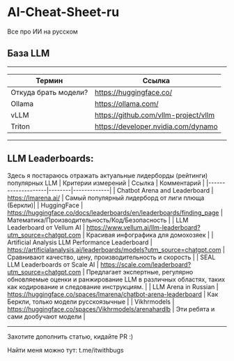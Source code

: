 # AI-Cheat-Sheet-ru  
Все про ИИ на русском  

## База LLM
---
| Термин | Ссылка |
|--------|--------|
| Откуда брать модели? | https://huggingface.co/ |
| Ollama | https://ollama.com/ |
| vLLM | https://github.com/vllm-project/vllm |
| Triton | https://developer.nvidia.com/dynamo |
---
## LLM Leaderboards:

Здесь я постараюсь отражать актуальные лидерборды (рейтинги) популярных LLM
| Критерии измерений | Ссылка | Комментарий |
|--------------------|--------|-------------|
| Chatbot Arena and Leaderboard | https://lmarena.ai/ | Самый популярный лидерборд от лиги плюща (Беркли)|
| HuggingFace | https://huggingface.co/docs/leaderboards/en/leaderboards/finding_page | Математика/Производительность/Код/Безопасность |
| LLM Leaderboard от Vellum AI | https://www.vellum.ai/llm-leaderboard?utm_source=chatgpt.com | Красивая инфографика для домохозяек |
| Artificial Analysis LLM Performance Leaderboard | https://artificialanalysis.ai/leaderboards/models?utm_source=chatgpt.com | Сравнивают качество, цену, производительность и скорость |
| SEAL LLM Leaderboards от Scale AI | https://scale.com/leaderboard?utm_source=chatgpt.com | Предлагает экспертные, регулярно обновляемые оценки и ранжирование LLM в различных областях, таких как кодирование и следование инструкциям. |
| LLM Arena in Russian | https://huggingface.co/spaces/lmarena/chatbot-arena-leaderboard | Как Беркли, только модели русскоязычные |
| Vikhrmodels | https://huggingface.co/spaces/Vikhrmodels/arenahardlb | Эти ребята и сами дообучают модели |

---

Захотите дополнить статью, кидайте PR :)

Найти меня можно тут: t.me/itwithbugs